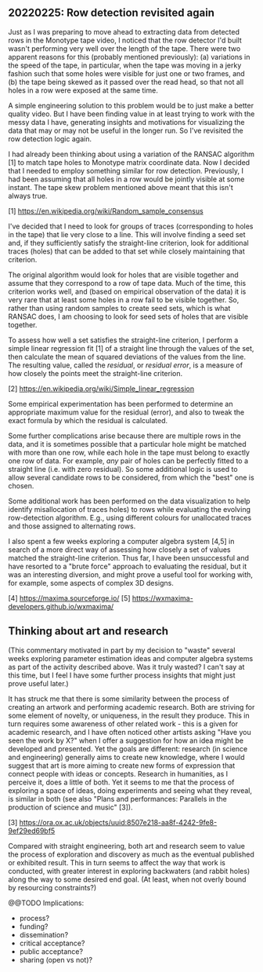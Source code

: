 <!-- 20220225-MC-journal-rowdetect-redux-again.md -->


## 20220225: Row detection revisited again

Just as I was preparing to move ahead to extracting data from detected rows in the Monotype tape video, I noticed that the row detector I'd built wasn't performing very well over the length of the tape.  There were two apparent reasons for this (probably mentioned previously): (a) variations in the speed of the tape, in particular, when the tape was moving in a jerky fashion such that some holes were visible for just one or two frames, and (b) the tape being skewed as it passed over the read head, so that not all holes in a row were exposed at the same time.

A simple engineering solution to this problem would be to just make a better quality video.  But I have been finding value in at least trying to work with the messy data I have, generating insights and motivations for visualizing the data that may or may not be useful in the longer run.  So I've revisited the row detection logic again.

I had already been thinking about using a variation of the RANSAC algorithm [1] to match tape holes to Monotype matrix coordinate data.  Now I decided that I needed to employ something similar for row detection.  Previously, I had been assuming that all holes in a row would be jointly visible at some instant.  The tape skew problem mentioned above meant that this isn't always true.

[1] https://en.wikipedia.org/wiki/Random_sample_consensus

I've decided that I need to look for groups of traces (corresponding to holes in the tape) that lie very close to a line.  This will involve finding a seed set and, if they sufficiently satisfy the straight-line criterion, look for additional traces (holes) that can be added to that set while closely maintaining that criterion.

The original algorithm would look for holes that are visible together and assume that they correspond to a row  of tape data.  Much of the time, this criterion works well, and (based on empirical observation of the data) it is very rare that at least some holes in a row fail to be visible together.   So, rather than using random samples to create seed sets, which is what RANSAC does, I am choosing to look for seed sets of holes that are visible together.

To assess how well a set satisfies the straight-line criterion, I perform a simple linear regression fit [1] of a straight line through the values of the set, then calculate the mean of squared deviations of the values from the line.  The resulting value, called the _residual_, or _residual error_, is a measure of how closely the points meet the straight-line criterion.  

[2] https://en.wikipedia.org/wiki/Simple_linear_regression

Some empirical experimentation has been performed to determine an appropriate maximum value for the residual (error), and also to tweak the exact formula by which the residual is calculated.

Some further complications arise because there are multiple rows in the data, and it is sometimes possible that a particular hole might be matched with more than one row, while each hole in the tape must belong to exactly one row of data.  For example, _any_ pair of holes can be perfectly fitted to a straight line (i.e. with zero residual).  So some additional logic is used to allow several candidate rows to be considered, from which the "best" one is chosen.

Some additional work has been performed on the data visualization to help identify misallocation of traces holes) to rows while evaluating the evolving row-detection algorithm.  E.g., using different colours for unallocated traces and those assigned to alternating rows.

I also spent a few weeks exploring a computer algebra system [4,5] in search of a more direct way of assessing how closely a set of values matched the straight-line criterion.  Thus far, I have been unsuccessful and have resorted to a "brute force" approach to evaluating the residual, but it was an interesting diversion, and might prove a useful tool for working with, for example, some aspects of complex 3D designs.

[4] https://maxima.sourceforge.io/
[5] https://wxmaxima-developers.github.io/wxmaxima/



## Thinking about art and research

(This commentary motivated in part by my decision to "waste" several weeks exploring parameter estimation ideas and computer algebra systems as part of the activity described above.  Was it truly wasted?  I can't say at this time, but I feel I have some further process insights that might just prove useful later.)

It has struck me that there is some similarity between the process of creating an artwork and performing academic research.  Both are striving for some element of novelty, or uniqueness, in the result they produce.  This in turn requires some awareness of other related work - this is a given for academic research, and I have often noticed other artists asking "Have you seen the work by X?" when I offer a suggestion for how an idea might be developed and presented.  Yet the goals are different:  research (in science and engineering) generally aims to create new knowledge, where I would suggest that art is more aiming to create new forms of expression that connect people with ideas or concepts.  Research in humanities, as I perceive it, does a little of both.  Yet it seems to me that the process of exploring a space of ideas, doing experiments and seeing what they reveal, is similar in both (see also "Plans and performances: Parallels in the production of science and music" [3]).

[3] https://ora.ox.ac.uk/objects/uuid:8507e218-aa8f-4242-9fe8-9ef29ed69bf5

Compared with straight engineering, both art and research seem to value the process of exploration and discovery as much as the eventual published or exhibited result.  This in turn seems to affect the way that work is conducted, with greater interest in exploring backwaters (and rabbit holes) along the way to some desired end goal.  (At least, when not overly bound by resourcing constraints?)

@@TODO Implications:

- process?
- funding?
- dissemination?
- critical acceptance?
- public acceptance?
- sharing (open vs not)?


